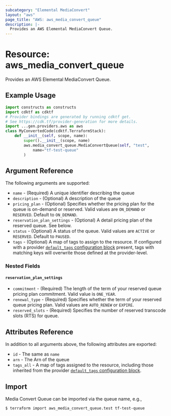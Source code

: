 ```yaml
---
subcategory: "Elemental MediaConvert"
layout: "aws"
page_title: "AWS: aws_media_convert_queue"
description: |-
  Provides an AWS Elemental MediaConvert Queue.
---
```


# Resource: aws_media_convert_queue

Provides an AWS Elemental MediaConvert Queue.

## Example Usage

```python
import constructs as constructs
import cdktf as cdktf
# Provider bindings are generated by running cdktf get.
# See https://cdk.tf/provider-generation for more details.
import ...gen.providers.aws as aws
class MyConvertedCode(cdktf.TerraformStack):
    def __init__(self, scope, name):
        super().__init__(scope, name)
        aws.media_convert_queue.MediaConvertQueue(self, "test",
            name="tf-test-queue"
        )
```

## Argument Reference

The following arguments are supported:

* `name` - (Required) A unique identifier describing the queue
* `description` - (Optional) A description of the queue
* `pricing_plan` - (Optional) Specifies whether the pricing plan for the queue is on-demand or reserved. Valid values are `ON_DEMAND` or `RESERVED`. Default to `ON_DEMAND`.
* `reservation_plan_settings` - (Optional) A detail pricing plan of the  reserved queue. See below.
* `status` - (Optional) A status of the queue. Valid values are `ACTIVE` or `RESERVED`. Default to `PAUSED`.
* `tags` - (Optional) A map of tags to assign to the resource. If configured with a provider [`default_tags` configuration block](https://registry.terraform.io/providers/hashicorp/aws/latest/docs#default_tags-configuration-block) present, tags with matching keys will overwrite those defined at the provider-level.

### Nested Fields

#### `reservation_plan_settings`

* `commitment` - (Required) The length of the term of your reserved queue pricing plan commitment. Valid value is `ONE_YEAR`.
* `renewal_type` - (Required) Specifies whether the term of your reserved queue pricing plan. Valid values are `AUTO_RENEW` or `EXPIRE`.
* `reserved_slots` - (Required) Specifies the number of reserved transcode slots (RTS) for queue.

## Attributes Reference

In addition to all arguments above, the following attributes are exported:

* `id` - The same as `name`
* `arn` - The Arn of the queue
* `tags_all` - A map of tags assigned to the resource, including those inherited from the provider [`default_tags` configuration block](https://registry.terraform.io/providers/hashicorp/aws/latest/docs#default_tags-configuration-block).

## Import

Media Convert Queue can be imported via the queue name, e.g.,

```
$ terraform import aws_media_convert_queue.test tf-test-queue
```

<!-- cache-key: cdktf-0.17.0-pre.15 input-263c13b44a0272c0f76406b2b01ccab53dd94ee752ddd1d85d18c324db0bf924 -->